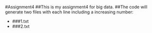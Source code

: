#Assignment4
##This is my assignment4 for big data.
##The code will generate two files with each line including a increasing number:
* ###1.txt
* ###2.txt
